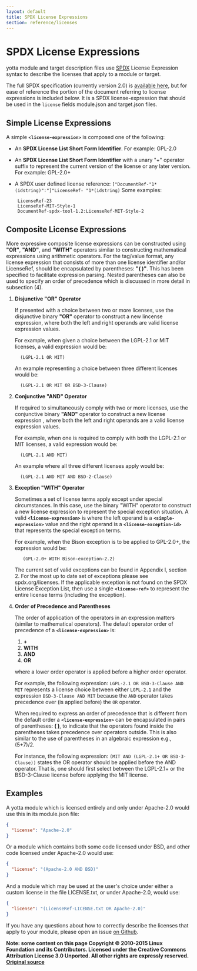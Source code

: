 ```yaml
---
layout: default
title: SPDX License Expressions
section: reference/licenses
---
```


# SPDX License Expressions

yotta module and target description files use [SPDX](http://spdx.org) License
Expression syntax to describe the licenses that apply to a module or target.

The full SPDX specification (currently version 2.0) is [available
here](http://spdx.org/sites/spdx/files/SPDX-2.0.pdf), but for ease of reference
the portion of the document referring to license expressions is included below.
It is a SPDX license-expression that should be used in the `license` fields
module.json and target.json files.


## Simple License Expressions

A simple **`<license-expression>`** is composed one of the following:

 * An **SPDX License List Short Form Identifier**. For example: GPL-2.0
 * An **SPDX License List Short Form Identifier** with a unary "+" operator
   suffix to represent the current
version of the license or any later version. For example: GPL-2.0+
 * A SPDX user defined license reference:
   `["DocumentRef-"1*(idstring)":"]"LicenseRef- "1*(idstring)` Some examples:

        LicenseRef-23
        LicenseRef-MIT-Style-1
        DocumentRef-spdx-tool-1.2:LicenseRef-MIT-Style-2


## Composite License Expressions
More expressive composite license expressions can be constructed using **"OR"**,
**"AND"**, and **"WITH"** operators similar to constructing mathematical expressions
using arithmetic operators. For the tag/value format, any license expression
that consists of more than one license identifier and/or LicenseRef, should be
encapsulated by parentheses: **"( )"**. This has been specified to facilitate
expression parsing. Nested parentheses can also be used to specify an order of
precedence which is discussed in more detail in subsection (4).


1.  **Disjunctive "OR" Operator**

    If presented with a choice between two or more licenses, use the
    disjunctive binary **"OR"** operator to construct a new lincense
    expression, where both the left and right operands are valid license
    expression values.

    For example, when given a choice between the LGPL-2.1 or MIT licenses, a
    valid expression would be:

          (LGPL-2.1 OR MIT)

    An example representing a choice between three different licenses would be:

          (LGPL-2.1 OR MIT OR BSD-3-Clause)

2.  **Conjunctive "AND" Operator**

    If required to simultaneously comply with two or more licenses, use the
    conjunctive binary **"AND"** operator to construct a new license expression ,
    where both the left and right operands are a valid license expression
    values.

    For example, when one is required to comply with both the LGPL-2.1 or MIT
    licenses, a valid expression would be:

          (LGPL-2.1 AND MIT)

    An example where all three different licenses apply would be:

          (LGPL-2.1 AND MIT AND BSD-2-Clause)


3. **Exception "WITH" Operator**

    Sometimes a set of license terms apply except under special circumstances.
    In this case, use the binary "WITH" operator to construct a new license
    expression to represent the special exception situation. A valid
    **`<license-expression>`** is where the left operand is a
    **`<simple-expression>`** value and the right operand is a
    **`<license-exception-id>`** that represents the special exception terms.
    
    For example, when the Bison exception is to be applied to GPL-2.0+, the
    expression would be:

          (GPL-2.0+ WITH Bison-exception-2.2)

    The current set of valid exceptions can be found in Appendix I, section 2.
    For the most up to date set of exceptions please see spdx.org/licenses. If
    the applicable exception is not found on the SPDX License Exception List,
    then use a single **`<license-ref>`** to represent the entire license terms
    (including the exception).

4. **Order of Precedence and Parentheses**

    The order of application of the operators in an expression matters (similar
    to mathematical operators). The default operator order of precedence of a
    **`<license-expression>`** is:
     1. **+**
     2. **WITH**
     3. **AND**
     4. **OR**

    where a lower order operator is applied before a higher order operator.

    For example, the following expression: `LGPL-2.1 OR BSD-3-Clause AND MIT`
    represents a license choice between either `LGPL-2.1` and the expression
    `BSD-3-Clause AND MIT` because the `AND` operator takes precedence over (is
    applied before) the `OR` operator.

    When required to express an order of precedence that is different from the
    default order a **`<license-expression>`** can be encapsulated in pairs of
    parentheses: **( )**, to indicate that the operators found inside the
    parentheses takes precedence over operators outside. This is also similar
    to the use of parentheses in an algebraic expression e.g., (5+7)/2.

    For instance, the following expression: `(MIT AND (LGPL-2.1+ OR BSD-3-Clause))`
    states the OR operator should be applied before the AND operator. That is,
    one should first select between the LGPL-2.1+ or the BSD-3-Clause license
    before applying the MIT license.


## Examples

A yotta module which is licensed entirely and only under Apache-2.0 would use
this in its module.json file:

```json
{
  "license": "Apache-2.0"
}
```

Or a module which contains both some code licensed under BSD, and other code
licensed under Apache-2.0 would use:

```json
{
  "license": "(Apache-2.0 AND BSD)"
}
```

And a module which may be used at the user's choice under either a custom
license in the file LICENSE.txt, or under Apache-2.0, would use:

```json
{
  "license": "(LicenseRef-LICENSE.txt OR Apache-2.0)"
}
```

If you have any questions about how to correctly describe the licenses that
apply to your module, please open an issue [on
Github](https://github.com/armmbed/yotta/issues).


**Note: some content on this page Copyright © 2010-2015 Linux Foundation and its Contributors.  Licensed under the Creative Commons Attribution License 3.0 Unported. All other rights are expressly reserved. [Original source](http://spdx.org/sites/spdx/files/SPDX-2.0.pdf)**
